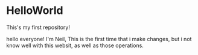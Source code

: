 # HelloWorld
This's my first repository!

hello everyone! I'm Neil, This is the first time that i make changes, but i not know well with this websit, as well as those operations.
